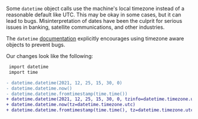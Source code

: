 Some `datetime` object calls use the machine's local timezone instead of a reasonable default like UTC. This may be okay in some cases, but it can lead to bugs.  Misinterpretation of dates have been the culprit for serious issues in banking, satellite communications, and other industries.

The `datetime` [documentation](https://docs.python.org/3/library/datetime.html#datetime.datetime.utcnow) explicitly encourages using timezone aware objects to prevent bugs.

Our changes look like the following:
```diff
 import datetime
 import time

- datetime.datetime(2021, 12, 25, 15, 30, 0)
- datetime.datetime.now()
- datetime.datetime.fromtimestamp(time.time())
+ datetime.datetime(2021, 12, 25, 15, 30, 0, tzinfo=datetime.timezone.utc)
+ datetime.datetime.now(tz=datetime.timezone.utc)
+ datetime.datetime.fromtimestamp(time.time(), tz=datetime.timezone.utc)
```
